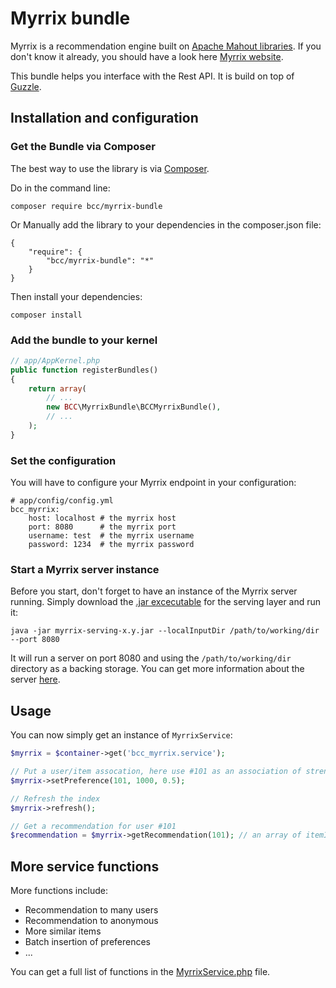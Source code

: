 # Myrrix bundle

Myrrix is a recommendation engine built on [Apache Mahout libraries](http://mahout.apache.org/). If you don't know it already, you should have a look here [Myrrix website](http://myrrix.com).

This bundle helps you interface with the Rest API. It is build on top of [Guzzle](https://github.com/guzzle/guzzle).

## Installation and configuration

### Get the Bundle via Composer

The best way to use the library is via [Composer](http://getcomposer.org/).

Do in the command line:

```
composer require bcc/myrrix-bundle
```

Or Manually add the library to your dependencies in the composer.json file:

```
{
    "require": {
        "bcc/myrrix-bundle": "*"
    }
}
```

Then install your dependencies:

```
composer install
```

### Add the bundle to your kernel

``` php
// app/AppKernel.php
public function registerBundles()
{
    return array(
        // ...
        new BCC\MyrrixBundle\BCCMyrrixBundle(),
        // ...
    );
}
```

### Set the configuration

You will have to configure your Myrrix endpoint in your configuration:

```
# app/config/config.yml
bcc_myrrix:
    host: localhost # the myrrix host
    port: 8080      # the myrrix port
    username: test  # the myrrix username
    password: 1234  # the myrrix password
```

### Start a Myrrix server instance

Before you start, don't forget to have an instance of the Myrrix server running. Simply download the [.jar excecutable](http://myrrix.com/download/) for the serving layer and run it:

```
java -jar myrrix-serving-x.y.jar --localInputDir /path/to/working/dir --port 8080
```

It will run a server on port 8080 and using the `/path/to/working/dir` directory as a backing storage. You can get more information about the server [here](http://myrrix.com/documentation-serving-layer/).

## Usage

You can now simply get an instance of `MyrrixService`:

``` php
$myrrix = $container->get('bcc_myrrix.service');

// Put a user/item assocation, here use #101 as an association of strength 0.5 with item #1000
$myrrix->setPreference(101, 1000, 0.5);

// Refresh the index
$myrrix->refresh();

// Get a recommendation for user #101
$recommendation = $myrrix->getRecommendation(101); // an array of itemId and strength (example: [[325,0.53],[98,0.499]])
```

## More service functions

More functions include:
- Recommendation to many users
- Recommendation to anonymous
- More similar items
- Batch insertion of preferences
- ...

You can get a full list of functions in the [MyrrixService.php](https://github.com/michelsalib/bcc-myrrix/blob/master/src/BCC/Myrrix/MyrrixService.php) file.
